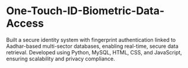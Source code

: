 # One-Touch-ID-Biometric-Data-Access
Built a secure identity system with fingerprint authentication linked to Aadhar-based multi-sector databases, enabling real-time, secure data retrieval. Developed using Python, MySQL, HTML, CSS, and JavaScript, ensuring scalability and privacy compliance.
